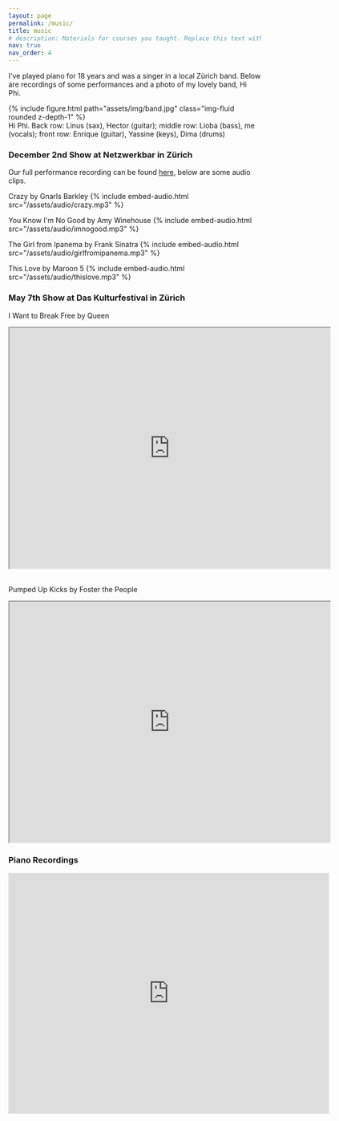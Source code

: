 ```yaml
---
layout: page
permalink: /music/
title: music
# description: Materials for courses you taught. Replace this text with your description.
nav: true
nav_order: 4
---
```


I've played piano for 18 years and was a singer in a local Zürich band. Below are recordings of some performances and a photo of my lovely band, Hi Phi.

<div class="row mt-3">
    <div class="col-sm mt-3 mt-md-0">
        {% include figure.html path="assets/img/band.jpg" class="img-fluid rounded z-depth-1" %}
    </div>
</div>
<div class="caption">
    Hi Phi. Back row: Linus (sax), Hector (guitar); middle row: Lioba (bass), me (vocals); front row: Enrique (guitar), Yassine (keys), Dima (drums)
</div>

### December 2nd Show at Netzwerkbar in Zürich

Our full performance recording can be found <a href='https://drive.google.com/file/d/1nEHh97I_6i-IhXay-hxe-NCrW2q2Ie2d/view?usp=share_link'>here</a>, below are some audio clips. 


Crazy by Gnarls Barkley
{% include embed-audio.html src="/assets/audio/crazy.mp3" %}
<br/>

You Know I'm No Good by Amy Winehouse
{% include embed-audio.html src="/assets/audio/imnogood.mp3" %}
<br/>

The Girl from Ipanema by Frank Sinatra
{% include embed-audio.html src="/assets/audio/girlfromipanema.mp3" %}
<br/>

This Love by Maroon 5
{% include embed-audio.html src="/assets/audio/thislove.mp3" %}
<br/>

### May 7th Show at Das Kulturfestival in Zürich

I Want to Break Free by Queen
<iframe src="https://drive.google.com/file/d/1XIr8MXF7wYhDgJaktMDVze0pYmi4gDgQ/preview" width="640" height="480" allow="autoplay"></iframe>

<br/>
<br/>

Pumped Up Kicks by Foster the People
<iframe src="https://drive.google.com/file/d/1-njiBuJzEVaQdqXKRgDi4qrNMf5slYgt/preview" width="640" height="480" allow="autoplay"></iframe>

<br/> 

###  Piano Recordings

<iframe width="640" height="480" src="https://www.youtube.com/embed/OLcH1IWrdrQ" frameborder="0" allowfullscreen></iframe>

<!-- <iframe width="640" height="480" src="https://www.youtube.com/embed/mlY3MoE-vRE" frameborder="0" allowfullscreen></iframe>

 -->
